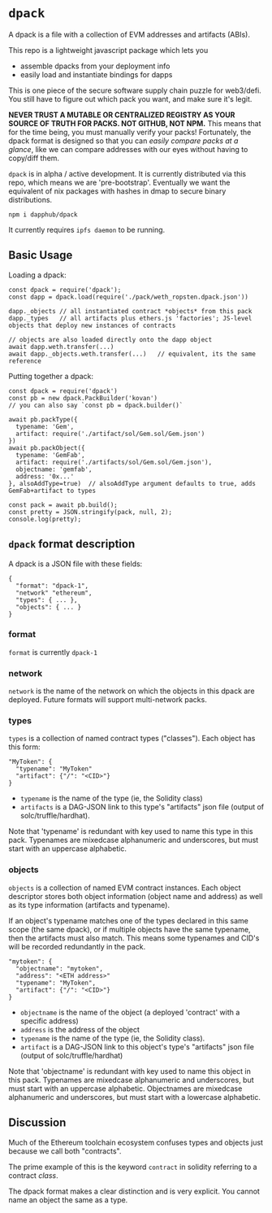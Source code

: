 `dpack`
===

A dpack is a file with a collection of EVM addresses and artifacts (ABIs).

This repo is a lightweight javascript package which lets you
- assemble dpacks from your deployment info
- easily load and instantiate bindings for dapps

This is one piece of the secure software supply chain puzzle for web3/defi.
You still have to figure out which pack you want, and make sure it's legit.

**NEVER TRUST A MUTABLE OR CENTRALIZED REGISTRY AS YOUR SOURCE OF TRUTH FOR PACKS.
NOT GITHUB, NOT NPM.** This means that for the time being, you must manually verify your packs!
Fortunately, the dpack format is designed so that you can *easily compare packs at a glance*, like
we can compare addresses with our eyes without having to copy/diff them.

`dpack` is in alpha / active development. It is currently distributed via this repo, which means we are 'pre-bootstrap'. Eventually we want the equivalent of nix packages with hashes in dmap to secure binary distributions.

`npm i dapphub/dpack`

It currently requires `ipfs daemon` to be running.

Basic Usage
---

Loading a dpack:
```
const dpack = require('dpack');
const dapp = dpack.load(require('./pack/weth_ropsten.dpack.json'))

dapp._objects // all instantiated contract *objects* from this pack
dapp._types   // all artifacts plus ethers.js 'factories'; JS-level objects that deploy new instances of contracts

// objects are also loaded directly onto the dapp object
await dapp.weth.transfer(...)
await dapp._objects.weth.transfer(...)   // equivalent, its the same reference
```

Putting together a dpack:
```
const dpack = require('dpack')
const pb = new dpack.PackBuilder('kovan')
// you can also say `const pb = dpack.builder()`

await pb.packType({
  typename: 'Gem',
  artifact: require('./artifact/sol/Gem.sol/Gem.json')
})
await pb.packObject({
  typename: 'GemFab',
  artifact: require('./artifacts/sol/Gem.sol/Gem.json'),
  objectname: 'gemfab',
  address: '0x...'
}, alsoAddType=true)  // alsoAddType argument defaults to true, adds GemFab+artifact to types

const pack = await pb.build();
const pretty = JSON.stringify(pack, null, 2);
console.log(pretty);
```


`dpack` format description
---

A dpack is a JSON file with these fields:

```
{
  "format": "dpack-1",
  "network" "ethereum",
  "types": { ... },
  "objects": { ... }
}
```

### format

`format` is currently `dpack-1`

### network

`network` is the name of the network on which the objects in this dpack are deployed. Future formats will support multi-network packs.

### types

`types` is a collection of named contract types ("classes"). Each object has this form:

```
"MyToken": {
  "typename": "MyToken"
  "artifact": {"/": "<CID>"}
}
```

* `typename` is the name of the type (ie, the Solidity class)
* `artifacts` is a DAG-JSON link to this type's "artifacts" json file (output of solc/truffle/hardhat).

Note that 'typename' is redundant with key used to name this type in this pack.
Typenames are mixedcase alphanumeric and underscores, but must start with an uppercase alphabetic.

### objects

`objects` is a collection of named EVM contract instances.
Each object descriptor stores both object information (object name and address)
as well as its type information (artifacts and typename).

If an object's typename matches one of the types declared in this same scope (the same dpack),
or if multiple objects have the same typename, then the artifacts must also match. This means
some typenames and CID's will be recorded redundantly in the pack.

```
"mytoken": {
  "objectname": "mytoken",
  "address": "<ETH address>"
  "typename": "MyToken",
  "artifact": {"/": "<CID>"}
}
```

* `objectname` is the name of the object (a deployed 'contract' with a specific address)
* `address` is the address of the object
* `typename` is the name of the type (ie, the Solidity class).
* `artifact` is a DAG-JSON link to this object's type's "artifacts" json file (output of solc/truffle/hardhat)

Note that 'objectname' is redundant with key used to name this object in this pack.
Typenames are mixedcase alphanumeric and underscores, but must start with an uppercase alphabetic.
Objectnames are mixedcase alphanumeric and underscores, but must start with a lowercase alphabetic.


Discussion
---

Much of the Ethereum toolchain ecosystem confuses types and objects just because we call both "contracts".

The prime example of this is the keyword `contract` in solidity referring to a contract *class*.

The dpack format makes a clear distinction and is very explicit. You cannot name an object the same as a type.
